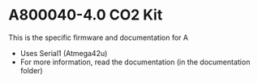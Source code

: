 # A800040-4.0 CO2 Kit

This is the specific firmware and documentation for A

- Uses Serial1 (Atmega42u)
- For more information, read the documentation (in the documentation folder)

